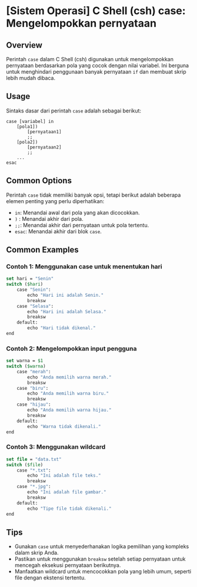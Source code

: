 # [Sistem Operasi] C Shell (csh) case: Mengelompokkan pernyataan

## Overview
Perintah `case` dalam C Shell (csh) digunakan untuk mengelompokkan pernyataan berdasarkan pola yang cocok dengan nilai variabel. Ini berguna untuk menghindari penggunaan banyak pernyataan `if` dan membuat skrip lebih mudah dibaca.

## Usage
Sintaks dasar dari perintah `case` adalah sebagai berikut:

```
case [variabel] in
    [pola1]) 
        [pernyataan1]
        ;;
    [pola2]) 
        [pernyataan2]
        ;;
    ...
esac
```

## Common Options
Perintah `case` tidak memiliki banyak opsi, tetapi berikut adalah beberapa elemen penting yang perlu diperhatikan:
- `in`: Menandai awal dari pola yang akan dicocokkan.
- `)` : Menandai akhir dari pola.
- `;;`: Menandai akhir dari pernyataan untuk pola tertentu.
- `esac`: Menandai akhir dari blok `case`.

## Common Examples

### Contoh 1: Menggunakan case untuk menentukan hari
```csh
set hari = "Senin"
switch ($hari)
    case "Senin":
        echo "Hari ini adalah Senin."
        breaksw
    case "Selasa":
        echo "Hari ini adalah Selasa."
        breaksw
    default:
        echo "Hari tidak dikenal."
end
```

### Contoh 2: Mengelompokkan input pengguna
```csh
set warna = $1
switch ($warna)
    case "merah":
        echo "Anda memilih warna merah."
        breaksw
    case "biru":
        echo "Anda memilih warna biru."
        breaksw
    case "hijau":
        echo "Anda memilih warna hijau."
        breaksw
    default:
        echo "Warna tidak dikenali."
end
```

### Contoh 3: Menggunakan wildcard
```csh
set file = "data.txt"
switch ($file)
    case "*.txt":
        echo "Ini adalah file teks."
        breaksw
    case "*.jpg":
        echo "Ini adalah file gambar."
        breaksw
    default:
        echo "Tipe file tidak dikenali."
end
```

## Tips
- Gunakan `case` untuk menyederhanakan logika pemilihan yang kompleks dalam skrip Anda.
- Pastikan untuk menggunakan `breaksw` setelah setiap pernyataan untuk mencegah eksekusi pernyataan berikutnya.
- Manfaatkan wildcard untuk mencocokkan pola yang lebih umum, seperti file dengan ekstensi tertentu.
